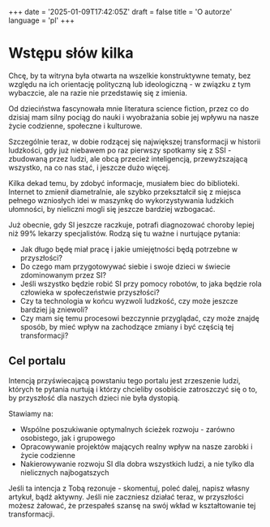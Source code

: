 +++
date = '2025-01-09T17:42:05Z'
draft = false
title = 'O autorze'
language = 'pl'
+++

# Wstępu słów kilka

Chcę, by ta witryna była otwarta na wszelkie konstruktywne tematy, bez względu na ich orientację polityczną lub ideologiczną - w związku z tym wybaczcie, ale na razie nie przedstawię się z imienia.

Od dzieciństwa fascynowała mnie literatura science fiction, przez co do dzisiaj mam silny pociąg do nauki i wyobrażania sobie jej wpływu na nasze życie codzienne, społeczne i kulturowe. 

Szczególnie teraz, w dobie rodzącej się największej transformacji w historii ludzkości, gdy już niebawem po raz pierwszy spotkamy się z SSI - zbudowaną przez ludzi, ale obcą przecież inteligencją, przewyższającą wszystko, na co nas stać, i jeszcze dużo więcej.

Kilka dekad temu, by zdobyć informacje, musiałem biec do biblioteki. Internet to zmienił diametralnie, ale szybko przekształcił się z miejsca pełnego wzniosłych idei w maszynkę do wykorzystywania ludzkich ułomności, by nieliczni mogli się jeszcze bardziej wzbogacać.

Już obecnie, gdy SI jeszcze raczkuje, potrafi diagnozować choroby lepiej niż 99% lekarzy specjalistów. Rodzą się tu ważne i nurtujące pytania:

* Jak długo będę miał pracę i jakie umiejętności będą potrzebne w przyszłości?
* Do czego mam przygotowywać siebie i swoje dzieci w świecie zdominowanym przez SI?
* Jeśli wszystko będzie robić SI przy pomocy robotów, to jaka będzie rola człowieka w społeczeństwie przyszłości?
* Czy ta technologia w końcu wyzwoli ludzkość, czy może jeszcze bardziej ją zniewoli?
* Czy mam się temu procesowi bezczynnie przyglądać, czy może znajdę sposób, by mieć wpływ na zachodzące zmiany i być częścią tej transformacji?

## Cel portalu

Intencją przyświecającą powstaniu tego portalu jest zrzeszenie ludzi, których te pytania nurtują i którzy chcieliby osobiście zatroszczyć się o to, by przyszłość dla naszych dzieci nie była dystopią.

Stawiamy na:
* Wspólne poszukiwanie optymalnych ścieżek rozwoju - zarówno osobistego, jak i grupowego
* Opracowywanie projektów mających realny wpływ na nasze zarobki i życie codzienne
* Nakierowywanie rozwoju SI dla dobra wszystkich ludzi, a nie tylko dla nielicznych najbogatszych

Jeśli ta intencja z Tobą rezonuje - skomentuj, poleć dalej, napisz własny artykuł, bądź aktywny. Jeśli nie zaczniesz działać teraz, w przyszłości możesz żałować, że przespałeś szansę na swój wkład w kształtowanie tej transformacji.